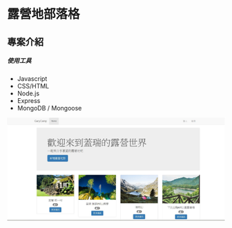 # 露營地部落格
## 專案介紹
##### 使用工具
* Javascript
* CSS/HTML
* Node.js
* Express
* MongoDB / Mongoose


![image](https://github.com/phetgary/YelpCamp/blob/master/demoimage/p1.JPG)

